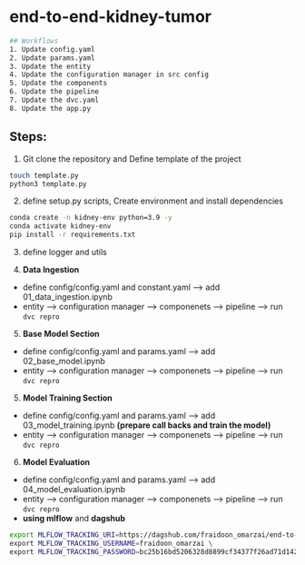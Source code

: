 # end-to-end-kidney-tumor

```bash
## Workflows
1. Update config.yaml
2. Update params.yaml
3. Update the entity
4. Update the configuration manager in src config
5. Update the components
6. Update the pipeline 
7. Update the dvc.yaml
8. Update the app.py
```

## Steps:

1. Git clone the repository and Define template of the project

```bash
touch template.py
python3 template.py
```

2. define setup.py scripts, Create environment and install dependencies

```bash
conda create -n kidney-env python=3.9 -y
conda activate kidney-env
pip install -r requirements.txt
```
3. define logger and utils

4. **Data Ingestion** 
* define config/config.yaml and constant.yaml --> add 01_data_ingestion.ipynb
* entity --> configuration manager --> componenets --> pipeline --> run `dvc repro`

5. **Base Model Section** 
* define config/config.yaml and params.yaml --> add 02_base_model.ipynb
* entity --> configuration manager --> componenets --> pipeline --> run `dvc repro`

5. **Model Training Section** 
* define config/config.yaml and params.yaml --> add 03_model_training.ipynb **(prepare call backs and train the model)**
* entity --> configuration manager --> componenets --> pipeline --> run `dvc repro`

6. **Model Evaluation**

* define config/config.yaml and params.yaml --> add 04_model_evaluation.ipynb
* entity --> configuration manager --> componenets --> pipeline --> run `dvc repro`
* **using mlflow** and **dagshub**
```bash
export MLFLOW_TRACKING_URI=https://dagshub.com/fraidoon_omarzai/end-to-end-kidney-tumor.mlflow \
export MLFLOW_TRACKING_USERNAME=fraidoon_omarzai \
export MLFLOW_TRACKING_PASSWORD=bc25b16bd5206328d8899cf34377f26ad71d1420 \
```